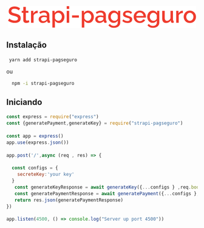  

<p align="center">
  <img src="https://raw.githubusercontent.com/ziminny/strapi-pagseguro/main/readme-images/logo.png"/>
</p>

## Instalação

~~~bash
 yarn add strapi-pagseguro
~~~
ou

~~~bash
  npm -i strapi-pagseguro
~~~

## Iniciando

~~~javascript
const express = require("express")
const {generatePayment,generateKey} = require("strapi-pagseguro")

const app = express()
app.use(express.json())

app.post('/',async (req , res) => {
  
  const configs = {
    secreteKey:'your key'
  } 
   const generateKeyResponse = await generateKey({...configs } ,req.body)
   const generatePaymentResponse = await generatePayment({...configs },generateKeyResponse)
   return res.json(generatePaymentResponse)
})

app.listen(4500, () => console.log("Server up port 4500"))
~~~


